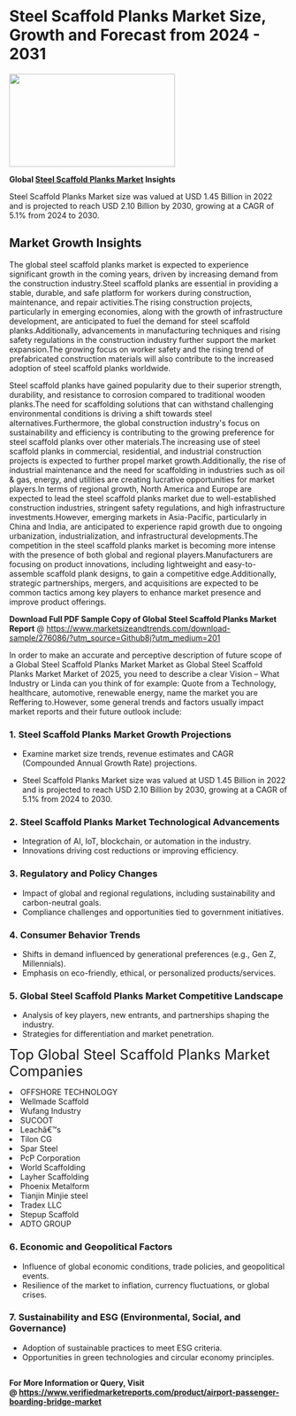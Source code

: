 <H1>Steel Scaffold Planks Market Size, Growth and Forecast from 2024 - 2031</H1><img class="aligncenter size-medium wp-image-584254" src="https://thirdeyenews.in/wp-content/uploads/2024/09/Global-Market-Research-300x168.jpeg" alt="" width="300" height="168" /><p><strong>Global&nbsp;<a href="https://www.marketsizeandtrends.com/download-sample/276086/?utm_source=Github8j?utm_medium=201">Steel Scaffold Planks Market</a> Insights</strong></p><p>Steel Scaffold Planks Market size was valued at USD 1.45 Billion in 2022 and is projected to reach USD 2.10 Billion by 2030, growing at a CAGR of 5.1% from 2024 to 2030.</p><p><h2>Market Growth Insights</h2> <p>The global steel scaffold planks market is expected to experience significant growth in the coming years, driven by increasing demand from the construction industry.Steel scaffold planks are essential in providing a stable, durable, and safe platform for workers during construction, maintenance, and repair activities.The rising construction projects, particularly in emerging economies, along with the growth of infrastructure development, are anticipated to fuel the demand for steel scaffold planks.Additionally, advancements in manufacturing techniques and rising safety regulations in the construction industry further support the market expansion.The growing focus on worker safety and the rising trend of prefabricated construction materials will also contribute to the increased adoption of steel scaffold planks worldwide.</p> <p>Steel scaffold planks have gained popularity due to their superior strength, durability, and resistance to corrosion compared to traditional wooden planks.The need for scaffolding solutions that can withstand challenging environmental conditions is driving a shift towards steel alternatives.Furthermore, the global construction industry's focus on sustainability and efficiency is contributing to the growing preference for steel scaffold planks over other materials.The increasing use of steel scaffold planks in commercial, residential, and industrial construction projects is expected to further propel market growth.Additionally, the rise of industrial maintenance and the need for scaffolding in industries such as oil & gas, energy, and utilities are creating lucrative opportunities for market players.In terms of regional growth, North America and Europe are expected to lead the steel scaffold planks market due to well-established construction industries, stringent safety regulations, and high infrastructure investments.However, emerging markets in Asia-Pacific, particularly in China and India, are anticipated to experience rapid growth due to ongoing urbanization, industrialization, and infrastructural developments.The competition in the steel scaffold planks market is becoming more intense with the presence of both global and regional players.Manufacturers are focusing on product innovations, including lightweight and easy-to-assemble scaffold plank designs, to gain a competitive edge.Additionally, strategic partnerships, mergers, and acquisitions are expected to be common tactics among key players to enhance market presence and improve product offerings.<p><span class=""><strong>Download Full PDF Sample Copy of Global Steel Scaffold Planks Market Report</strong> @ <a href="https://www.marketsizeandtrends.com/download-sample/276086/?utm_source=Github8j?utm_medium=201" target="_blank">https://www.marketsizeandtrends.com/download-sample/276086/?utm_source=Github8j?utm_medium=201</a></span></p><p>In order to make an accurate and perceptive description of future scope of a Global&nbsp;Steel Scaffold Planks Market Market as Global&nbsp;Steel Scaffold Planks Market Market of 2025, you need to describe a clear Vision &ndash; What Industry or Linda can you think of for example: Quote from a Technology, healthcare, automotive, renewable energy, name the market you are Reffering to.However, some general trends and factors usually impact market reports and their future outlook include:</p><h3>1.&nbsp;<strong>Steel Scaffold Planks Market Growth Projections</strong></h3><ul><li>Examine market size trends, revenue estimates and CAGR (Compounded Annual Growth Rate) projections.</li><li><p>Steel Scaffold Planks Market size was valued at USD 1.45 Billion in 2022 and is projected to reach USD 2.10 Billion by 2030, growing at a CAGR of 5.1% from 2024 to 2030.</p></li></ul><h3>2.&nbsp;<strong>Steel Scaffold Planks Market Technological Advancements</strong></h3><ul><li>Integration of AI, IoT, blockchain, or automation in the industry.</li><li>Innovations driving cost reductions or improving efficiency.</li></ul><h3>3.&nbsp;<strong>Regulatory and Policy Changes</strong></h3><ul><li>Impact of global and regional regulations, including sustainability and carbon-neutral goals.</li><li>Compliance challenges and opportunities tied to government initiatives.</li></ul><h3>4.&nbsp;<strong>Consumer Behavior Trends</strong></h3><ul><li>Shifts in demand influenced by generational preferences (e.g., Gen Z, Millennials).</li><li>Emphasis on eco-friendly, ethical, or personalized products/services.</li></ul><h3>5.&nbsp;<strong>Global Steel Scaffold Planks Market Competitive Landscape</strong></h3><ul><li>Analysis of key players, new entrants, and partnerships shaping the industry.</li><li>Strategies for differentiation and market penetration.</li></ul><p data-pm-slice="1 1 []"><span style="color: inherit; font-family: inherit; font-size: 25px;">Top Global Steel Scaffold Planks Market Companies</span></p><div class="" data-test-id=""><p><li>OFFSHORE TECHNOLOGY</li><li> Wellmade Scaffold</li><li> Wufang Industry</li><li> SUCOOT</li><li> Leachâ€™s</li><li> Tilon CG</li><li> Spar Steel</li><li> PcP Corporation</li><li> World Scaffolding</li><li> Layher Scaffolding</li><li> Phoenix Metalform</li><li> Tianjin Minjie steel</li><li> Tradex LLC</li><li> Stepup Scaffold</li><li> ADTO GROUP</li></p></div><h3>6.&nbsp;<strong>Economic and Geopolitical Factors</strong></h3><ul><li>Influence of global economic conditions, trade policies, and geopolitical events.</li><li>Resilience of the market to inflation, currency fluctuations, or global crises.</li></ul><h3>7.&nbsp;<strong>Sustainability and ESG (Environmental, Social, and Governance)</strong></h3><ul><li>Adoption of sustainable practices to meet ESG criteria.</li><li>Opportunities in green technologies and circular economy principles.</li></ul><h2><strong style="font-size: 14px;">For More Information or Query, Visit @&nbsp;</strong><a style="background-color: #ffffff; font-size: 14px;" href="https://www.marketsizeandtrends.com/report/steel-scaffold-planks-market/" target="_blank">https://www.verifiedmarketreports.com/product/airport-passenger-boarding-bridge-market</a></h2>